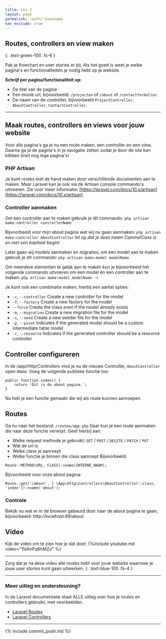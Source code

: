 ```yaml
---
title: Les 3
layout: page
permalink: :path/:basename
nav_exclude: true
---
```


## Routes, controllers en view maken
{: .text-green-100 .fs-6 }

Pak je flowchart en user stories er bij. Als het goed is weet je welke pagina's en functionaliteiten je nodig hebt op je website.

**Schrijf per pagina/functionaliteit op:**

- De titel van de pagina
- Een mooie url, bijvoorbeeld: `/projecten` of `/about` of `/contactformulier`.
- De naam van de controller, bijvoorbeeld `ProjectController`, `AboutController`, `ContactController`.

---

## Maak routes, controllers en views voor jouw website

Voor alle pagina's ga je nu een route maken, een controller en een view.
Daarna ga je de pagina's in je navigatie zetten zodat je door de site kan klikken (met nog lege pagina's)

### PHP Artisan
Je kunt routes met de hand maken door verschillende documenten aan te maken. Maar Laravel kan je ook via de Artisan console commando's uitvoeren. Zie voor meer informatie:
[https://laravel.com/docs/10.x/artisan](https://laravel.com/docs/10.x/artisan)

### Controller aanmaken
Om een controller aan te maken gebruik je dit commando:
`php artisan make:controller controllerName`

Bijvoorbeeld voor mijn about pagina wat wij nu gaan aanmaken:
`php artisan make:controller AboutController`
_let op dat je deze naam CammelCase is en met een kapitaal begint_

Later gaan wij models aanmaken en migraties, om een model aan te maken gebruik je dit commando:
`php artisan make:model modelName`

Om meerdere elementen te gelijk aan te maken kun je bijvoorbeeld het volgende commando uitvoeren om een model én een controller aan te maken:
`php artisan make:model modelName -c`

Je kunt ook een combinatie maken, hierbij een aantal opties:
- `-c`, `--controller` Create a new controller for the model
- `-f`, `--factory` Create a new factory for the model
- `--force` Create the class even if the model already exists
- `-m`, `--migration` Create a new migration file for the model
- `-s`, `--seed` Create a new seeder file for the model
- `-p`, `--pivot` Indicates if the generated model should be a custom intermediate table model
- `-r`, `--resource` Indicates if the generated controller should be a resource controller

## Controller configureren
In de /app/Http/Controllers vind je nu de nieuwe Controller, `AboutController` open deze.
Voeg de volgende publieke functie toe:
```
public function index() {
    return 'Dit is de about pagina.';
}
```
Nu heb je een functie gemaakt die wij als route kunnen aanroepen.

## Routes
Ga nu naar het bestand: `/routes/app.php`
Daar kun je een route aanmaken die naar deze functie verwijst. Geef hierbij aan:
- Welke request methode je gebruikt: `GET` / `POST` / `DELETE` / `PATCH` / `PUT`
- Wat de url is
- Welke class je aanroept
- Welke functie je binnen die class aanroept
Bijvoorbeeld:
```
Route::METHOD(URL, CLASS)->name(INTERNE_NAAM);
```
Bijvoorbeeld voor onze about pagina:
```
Route::get('/about', [ \App\Http\Controllers\AboutController::class, 'index'])->name('about');
```

### Controle
Bekijk nu wat er in de browser gebeurd door naar de about pagina te gaan, bijvoorbeeld:
http://localhost:89/about

## Video
Kijk de video om te zien hoe je dat doet:
{%include youtube.md video="YdAnPq6hMZo" %}

---

Zorg dat je na deze video alle routes hebt voor jouw website waarmee je jouw user stories kunt gaan uitwerken.
{: .text-blue-100 .fs-4 }

---

### Meer uitleg en ondersteuning?

In de Laravel documentatie staat ALLE uitleg over hoe je routes en controllers gebruikt, met voorbeelden.

- [Laravel Routes](https://laravel.com/docs/routing)
- [Laravel Controllers](https://laravel.com/docs/controllers)

---

{% include commit_push.md %}



